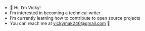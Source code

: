 - 👋 Hi, I’m Vicky!
- I’m interested in becoming a technical writer
- I’m currently learning how to contribute to open source projects
- You can reach me at vickymak246@gmail.com 🙂 

<!---
vmak246/vmak246 is a ✨ special ✨ repository because its `README.md` (this file) appears on your GitHub profile.
You can click the Preview link to take a look at your changes.
--->
